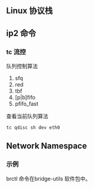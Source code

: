 ## Linux 协议栈

## ip2 命令

### tc 流控

队列控制算法

1. sfq
2. red
3. tbf
4. [p|b]fifo
5. pfifo_fast

查看当前队列算法

```
tc qdisc sh dev eth0

```


## Network Namespace

### 示例

brctl 命令在bridge-utils 软件包中。
